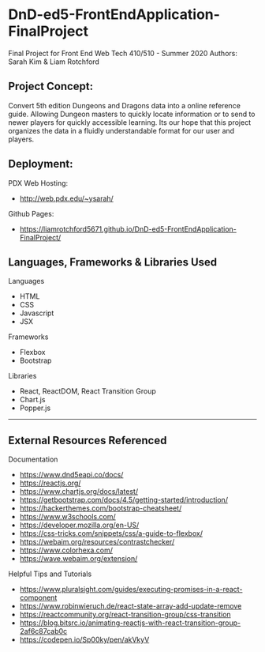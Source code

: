 # DnD-ed5-FrontEndApplication-FinalProject
Final Project for Front End Web Tech 410/510 - Summer 2020
Authors: Sarah Kim & Liam Rotchford

Project Concept:
-----------------------------
Convert 5th edition Dungeons and Dragons data into a online reference guide. Allowing Dungeon masters to quickly locate information or to send to newer players for quickly accessible learning. Its our hope that this project organizes the data in a fluidly understandable format for our user and players.


Deployment:
-----------------------------
PDX Web Hosting:
- http://web.pdx.edu/~ysarah/ 

Github Pages:
- https://liamrotchford5671.github.io/DnD-ed5-FrontEndApplication-FinalProject/


Languages, Frameworks & Libraries Used
-----------------------------
Languages
- HTML
- CSS
- Javascript
- JSX

Frameworks
- Flexbox
- Bootstrap

Libraries
- React, ReactDOM, React Transition Group
- Chart.js
- Popper.js

-----------------------------
External Resources Referenced
-----------------------------

Documentation
- https://www.dnd5eapi.co/docs/
- https://reactjs.org/
- https://www.chartjs.org/docs/latest/
- https://getbootstrap.com/docs/4.5/getting-started/introduction/
- https://hackerthemes.com/bootstrap-cheatsheet/
- https://www.w3schools.com/
- https://developer.mozilla.org/en-US/
- https://css-tricks.com/snippets/css/a-guide-to-flexbox/
- https://webaim.org/resources/contrastchecker/
- https://www.colorhexa.com/
- https://wave.webaim.org/extension/


Helpful Tips and Tutorials
- https://www.pluralsight.com/guides/executing-promises-in-a-react-component
- https://www.robinwieruch.de/react-state-array-add-update-remove
- https://reactcommunity.org/react-transition-group/css-transition
- https://blog.bitsrc.io/animating-reactjs-with-react-transition-group-2af6c87cab0c
- https://codepen.io/Sp00ky/pen/akVkyV
